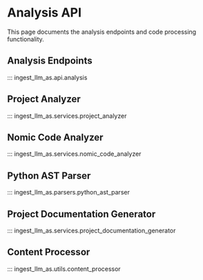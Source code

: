 # Analysis API

This page documents the analysis endpoints and code processing functionality.

## Analysis Endpoints

::: ingest_llm_as.api.analysis

## Project Analyzer

::: ingest_llm_as.services.project_analyzer

## Nomic Code Analyzer

::: ingest_llm_as.services.nomic_code_analyzer

## Python AST Parser

::: ingest_llm_as.parsers.python_ast_parser

## Project Documentation Generator

::: ingest_llm_as.services.project_documentation_generator

## Content Processor

::: ingest_llm_as.utils.content_processor